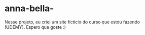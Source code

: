 # anna-bella-
Nesse projeto, eu criei um site fícticio do curso que estou fazendo (UDEMY). Espero que goste :)
